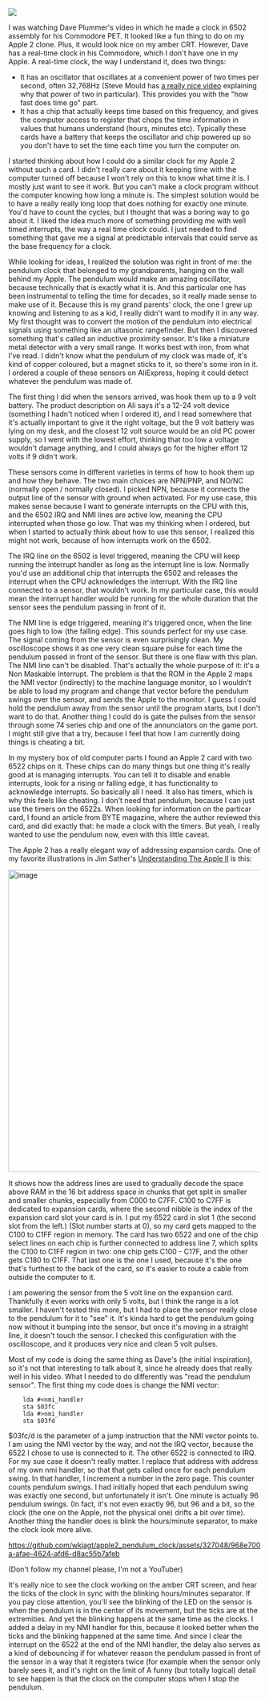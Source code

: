![](https://user-images.githubusercontent.com/327048/283263147-69ba475a-9e32-44dc-a139-e2cfe45e5930.JPG)


I was watching Dave Plummer's video in which he made a clock in 6502 assembly for his Commodore PET. It looked like a fun thing to do on my Apple 2 clone. Plus, it would look nice on my amber CRT. However, Dave has a real-time clock in his Commodore, which I don't have one in my Apple. A real-time clock, the way I understand it, does two things:

- It has an oscillator that oscillates at a convenient power of two times per second, often 32,768Hz (Steve Mould has [a really nice video](https://www.youtube.com/watch?v=_2By2ane2I4) explaining why that power of two in particular). This provides you with the "how fast does time go" part.
- It has a chip that actually keeps time based on this frequency, and gives the computer access to register that chops the time information in values that humans understand (hours, minutes etc). Typically these cards have a battery that keeps the oscillator and chip powered up so you don't have to set the time each time you turn the computer on.

I started thinking about how I could do a similar clock for my Apple 2 without such a card. I didn't really care about it keeping time with the computer turned off because I won't rely on this to know what time it is. I mostly just want to see it work. But you can't make a clock program without the computer knowing how long a minute is. The simplest solution would be to have a really really long loop that does nothing for exactly one minute. You'd have to count the cycles, but I thought that was a boring way to go about it. I liked the idea much more of something providing me with well timed interrupts, the way a real time clock could. I just needed to find something that gave me a signal at predictable intervals that could serve as the base frequency for a clock.

While looking for ideas, I realized the solution was right in front of me: the pendulum clock that belonged to my grandparents, hanging on the wall behind my Apple. The pendulum would make an amazing oscillator, because technically that is exactly what it is. And this particular one has been instrumental to telling the time for decades, so it really made sense to make use of it. Because this is my grand parents' clock, the one I grew up knowing and listening to as a kid, I really didn't want to modify it in any way. My first thought was to convert the motion of the pendulum into electrical signals using something like an ultasonic rangefinder. But then I discovered something that's called an inductive proximity sensor. It's like a miniature metal detector with a very small range. It works best with iron, from what I've read. I didn't know what the pendulum of my clock was made of, it's kind of copper coloured, but a magnet sticks to it, so there's some iron in it. I ordered a couple of these sensors on AliExpress, hoping it could detect whatever the pendulum was made of.

The first thing I did when the sensors arrived, was hook them up to a 9 volt battery. The product description on Ali says it's a 12-24 volt device (something I hadn't noticed when I ordered it), and I read somewhere that it's actually important to give it the right voltage, but the 9 volt battery was lying on my desk, and the closest 12 volt source would be an old PC power supply, so I went with the lowest effort, thinking that too low a voltage wouldn't damage anything, and I could always go for the higher effort 12 volts if 9 didn't work.

These sensors come in different varieties in terms of how to hook them up and how they behave. The two main choices are NPN/PNP, and NO/NC (normally open / normally closed). I picked NPN, because it connects the output line of the sensor with ground when activated. For my use case, this makes sense because I want to generate interrupts on the CPU with this, and the 6502 IRQ and NMI lines are active low, meaning the CPU interrupted when those go low. That was my thinking when I ordered, but when I started to actually think about how to use this sensor, I realized this might not work, because of how interrupts work on the 6502.

The IRQ line on the 6502 is level triggered, meaning the CPU will keep running the interrupt handler as long as the interrupt line is low. Normally you'd use an additional chip that interrupts the 6502 and releases the interrupt when the CPU acknowledges the interrupt. With the IRQ line connected to a sensor, that wouldn't work. In my particular case, this would mean the interrupt handler would be running for the whole duration that the sensor sees the pendulum passing in front of it.

The NMI line is edge triggered, meaning it's triggered once, when the line goes high to low (the falling edge). This sounds perfect for my use case. The signal coming from the sensor is even surprisingly clean. My oscilloscope shows it as one very clean square pulse for each time the pendulum passed in front of the sensor. But there is one flaw with this plan. The NMI line can't be disabled. That's actually the whole purpose of it: it's a Non Maskable Interrupt. The problem is that the ROM in the Apple 2 maps the NMI vector (indirectly) to the machine language monitor, so I wouldn't be able to load my program and change that vector before the pendulum swings over the sensor, and sends the Apple to the monitor. I guess I could hold the pendulum away from the sensor until the program starts, but I don't want to do that. Another thing I could do is gate the pulses from the sensor through some 74 series chip and one of the annunciators on the game port. I might still give that a try, because I feel that how I am currently doing things is cheating a bit.

In my mystery box of old computer parts I found an Apple 2 card with two 6522 chips on it. These chips can do many things but one thing it's really good at is managing interrupts. You can tell it to disable and enable interrupts, look for a rising or falling edge, it has functionality to acknowledge interrupts. So basically all I need. It also has timers, which is why this feels like cheating. I don't need that pendulum, because I can just use the timers on the 6522s. When looking for information on the particar card, I found an article from BYTE magazine, where the author reviewed this card, and did exactly that: he made a clock with the timers. But yeah, I really wanted to use the pendulum now, even with this little caveat.

The Apple 2 has a really elegant way of addressing expansion cards. One of my favorite illustrations in Jim Sather's [Understanding The Apple II]([url](https://archive.org/details/understanding_the_apple_ii/)) is this:

<img width="602" alt="image" src="https://user-images.githubusercontent.com/327048/283250371-89a2439c-e698-4c44-98f1-866948041e4b.png">

It shows how the address lines are used to gradually decode the space above RAM in the 16 bit address space in chunks that get split in smaller and smaller chunks, especially from C000 to C7FF. C100 to C7FF is dedicated to expansion cards, where the second nibble is the index of the expansion card slot your card is in. I put my 6522 card in slot 1 (the second slot from the left.) (Slot number starts at 0), so my card gets mapped to the C100 to C1FF region in memory. The card has two 6522 and one of the chip select lines on each chip is further connected to address line 7, which splits the C100 to C1FF region in two: one chip gets C100 - C17F, and the other gets C180 to C1FF. That last one is the one I used, because it's the one that's furthest to the back of the card, so it's easier to route a cable from outside the computer to it.

I am powering the sensor from the 5 volt line on the expansion card. Thankfully it even works with only 5 volts, but I think the range is a lot smaller. I haven't tested this more, but I had to place the sensor really close to the pendulum for it to "see" it. It's kinda hard to get the pendulum going now without it bumping into the sensor, but once it's moving in a straight line, it doesn't touch the sensor. I checked this configuration with the oscilloscope, and it produces very nice and clean 5 volt pulses.

Most of my code is doing the same thing as Dave's (the initial inspiration), so it's not that interesting to talk about it, since he already does that really well in his video. What I needed to do differently was "read the pendulum sensor". The first thing my code does is change the NMI vector:

```
    lda #<nmi_handler
    sta $03fc
    lda #>nmi_handler
    sta $03fd
```

$03fc/d is the parameter of a jump instruction that the NMI vector points to. I am using the NMI vector by the way, and not the IRQ vector, because the 6522 I chose to use is connected to it. The other 6522 is connected to IRQ. For my sue case it doesn't really matter. I replace that address with address of my own nmi handler, so that that gets called once for each pendulum swing. In that handler, I increment a number in the zero page. This counter counts pendulum swings. I had initially hoped that each pendulum swing was exactly one second, but unfortunately it isn't. One minute is actually 96 pendulum swings. (In fact, it's not even exactly 96, but 96 and a bit, so the clock (the one on the Apple, not the physical one) drifts a bit over time). Another thing the handler does is blink the hours/minute separator, to make the clock look more alive.

https://github.com/wkjagt/apple2_pendulum_clock/assets/327048/968e700a-afae-4624-afd6-d8ac55b7afeb

(Don't follow my channel please, I'm not a YouTuber)


It's really nice to see the clock working on the amber CRT screen, and hear the ticks of the clock in sync with the blinking hours/minutes separator. If you pay close attention, you'll see the blinking of the LED on the sensor is when the pendulum is in the center of its movement, but the ticks are at the extremities. And yet the blinking happens at the same time as the clocks. I added a delay in my NMI handler for this, because it looked better when the ticks and the blinking happened at the same time. And since I clear the interrupt on the 6522 at the end of the NMI handler, the delay also serves as a kind of debouncing if for whatever reason the pendulum passed in front of the sensor in a way that it registers twice (for example when the sensor only barely sees it, and it's right on the limit of  A funny (but totally logical) detail to see happen is that the clock on the computer stops when I stop the pendulum.
